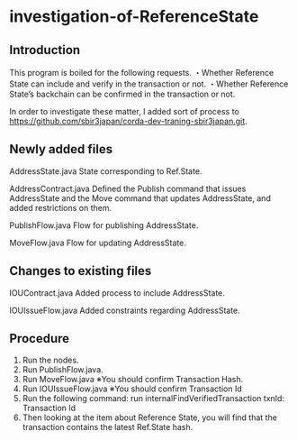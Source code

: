 # investigation-of-ReferenceState

## Introduction
This program is boiled for the following requests.
  ・Whether Reference State can include and verify in the transaction or not.
  ・Whether Reference State’s backchain can be confirmed in the transaction or not.
  
In order to investigate these matter, I added sort of process to https://github.com/sbir3japan/corda-dev-traning-sbir3japan.git.

## Newly added files
  AddressState.java
    State corresponding to Ref.State.
    
  AddressContract.java
    Defined the Publish command that issues AddressState and the Move command that updates AddressState, and added restrictions on them.
    
  PublishFlow.java
    Flow for publishing AddressState.
    
  MoveFlow.java
    Flow for updating AddressState.
    
  
## Changes to existing files
  IOUContract.java
    Added process to include AddressState.
    
  IOUIssueFlow.java
    Added constraints regarding AddressState.

## Procedure
  1. Run the nodes.
  2. Run PublishFlow.java.
  3. Run MoveFlow.java      ※You should confirm Transaction Hash.
  4. Run IOUIssueFlow.java  ※You should confirm Transaction Id
  5. Run the following command:
    run internalFindVerifiedTransaction txnId: Transaction Id
  6. Then looking at the item about Reference State, you will find that the transaction contains the latest Ref.State hash.
  
